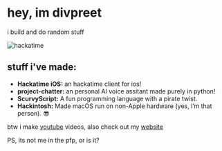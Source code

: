 # hey, im divpreet
i build and do random stuff

![hackatime](https://github-readme-stats.hackclub.dev/api/wakatime?username=700&api_domain=hackatime.hackclub.com&theme=shadow_red&custom_title=Hackatime+Stats&layout=compact&cache_seconds=0&langs_count=8
)


## stuff i've made:

*   **Hackatime iOS:** an hackatime client for ios!
*   **project-chatter:** an personal AI voice assitant made purely in python!
*   **ScurvyScript:** A fun programming language with a pirate twist. 
*   **Hackintosh:** Made macOS run on non-Apple hardware (yes, I’m that person). 😎

btw i make [youtube](https://youtube.com/@bracedshorts) videos, also check out my [website](https://divpreet.org)

PS, its not me in the pfp, or is it?
